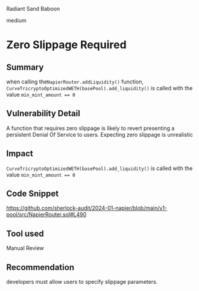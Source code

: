 Radiant Sand Baboon

medium

# Zero Slippage Required

## Summary
when calling the`NapierRouter.addLiquidity()` function, `CurveTricryptoOptimizedWETH(basePool).add_liquidity()` is called with the value `min_mint_amount == 0`

## Vulnerability Detail
A function that requires zero slippage is likely to revert presenting a persistent Denial Of Service to users. 
Expecting zero slippage is unrealistic
## Impact
`CurveTricryptoOptimizedWETH(basePool).add_liquidity()` is called with the value `min_mint_amount == 0`

## Code Snippet
https://github.com/sherlock-audit/2024-01-napier/blob/main/v1-pool/src/NapierRouter.sol#L490
## Tool used

Manual Review

## Recommendation
 developers must allow users to specify slippage parameters.